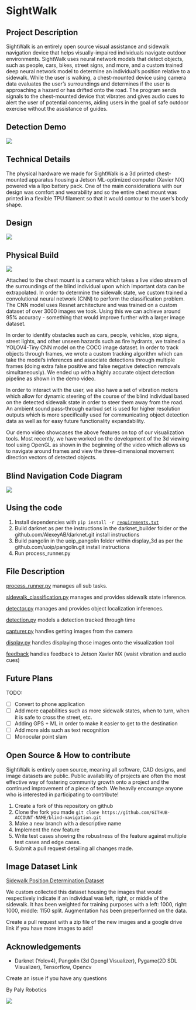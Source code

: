 # SightWalk

## Project Description

SightWalk is an entirely open source visual assistance and sidewalk navigation device that helps visually-impaired individuals navigate outdoor environments. SightWalk uses neural network models that detect objects, such as people, cars, bikes, street signs, and more, and a custom trained deep neural network model to determine an individual’s position relative to a sidewalk. While the user is walking, a chest-mounted device using camera data evaluates the user’s surroundings and determines if the user is approaching a hazard or has drifted onto the road. The program sends signals to the chest-mounted device that vibrates and gives audio cues to alert the user of potential concerns, aiding users in the goal of safe outdoor exercise without the assistance of guides.

## Detection Demo

![](assets/Sidewalk_Demo.gif)

## Technical Details

The physical hardware we made for SightWalk is a 3d printed chest-mounted apparatus housing a Jetson ML-optimized computer (Xavier NX) powered via a lipo battery pack. One of the main considerations with our design was comfort and wearability and so the entire chest mount was printed in a flexible TPU filament so that it would contour to the user’s body shape.

## Design
![](assets/Design.png)


## Physical Build
![](assets/Physical_Build.jpg)

Attached to the chest mount is a camera which takes a live video stream of the surroundings of the blind individual upon which important data can be extrapolated. 
In order to determine the sidewalk state, we custom trained a convolutional neural network (CNN) to perform the classification problem. The CNN model uses Resnet architecture and was trained on a custom dataset of over 3000 images we took. Using this we can achieve around 95% accuracy - something that would improve further with a larger image dataset.

In order to identify obstacles such as cars, people, vehicles, stop signs, street lights, and other unseen hazards such as fire hydrants, we trained a YOLOV4-Tiny CNN model on the COCO image dataset. In order to track objects through frames, we wrote a custom tracking algorithm which can take the model’s inferences and associate detections through multiple frames (doing extra false positive and false negative detection removals simultaneously). We ended up with a highly accurate object detection pipeline as shown in the demo video.

In order to interact with the user, we also have a set of vibration motors which allow for dynamic steering of the course of the blind individual based on the detected sidewalk state in order to steer them away from the road. An ambient sound pass-through earbud set is used for higher resolution outputs which is more specifically used for communicating object detection data as well as for easy future functionality expandability.

Our demo video showcases the above features on top of our visualization tools. Most recently, we have worked on the development of the 3d viewing tool using OpenGL as shown in the beginning of the video which allows us to navigate around frames and view the three-dimensional movement direction vectors of detected objects.


## Blind Navigation Code Diagram

![](assets/Code_Diagram.png)

## Using the code
1. Install dependencies with `pip install -r `[`requirements.txt`](requirements.txt)
2. Build darknet as per the instructions in the darknet_builder folder or the github.com/AlexeyAB/darknet.git install instructions
3. Build pangolin in the uoip_pangolin folder within display_3d as per the github.com/uoip/pangolin.git install instructions
4. Run process_runner.py

## File Description

[process_runner.py](process_runner.py) manages all sub tasks.

[sidewalk_classification.py](sidewalk_classification) manages and provides sidewalk state inference.

[detector.py](person_automobile_sign_detection/detector.py) manages and provides object localization inferences.

[detection.py](person_automobile_sign_detection/detection.py) models a detection tracked through time

[capturer.py](capturer.py) handles getting images from the camera

[display.py](display.py) handles displaying those images onto the visualization tool

[feedback](feedback/) handles feedback to Jetson Xavier NX (waist vibration and audio cues)

## Future Plans

TODO:
* [ ] Convert to phone application
* [ ] Add more capabilities such as more sidewalk states, when to turn, when it is safe to cross the street, etc.
* [ ] Adding GPS + ML in order to make it easier to get to the destination
* [ ] Add more aids such as text recognition
* [ ] Monocular point slam

## Open Source & How to contribute

SightWalk is entirely open source, meaning all software, CAD designs, and image datasets are public. Public availability of projects are often the most effective way of fostering community growth onto a project and the continued improvement of a piece of tech. We heavily encourage anyone who is interested in participating to contribute!

1. Create a fork of this repository on github
2. Clone the fork you made ``git clone https://github.com/GITHUB-ACCOUNT-NAME/blind-navigation.git``
3. Make a new branch with a descriptive name
4. Implement the new feature
5. Write test cases showing the robustness of the feature against multiple test cases and edge cases.
6. Submit a pull request detailing all changes made.

## Image Dataset Link

[Sidewalk Position Determination Dataset](https://drive.google.com/file/d/1hT2aOikyk8xYNjPstqaAtFY1kt-81E8O/view?usp=sharing)

We custom collected this dataset housing the images that would respectively indicate if an individual was left, right, or middle of the sidewalk. It has been weighted for training purposes with a left: 1000, right: 1000, middle: 1150 split. Augmentation has been preperformed on the data. 

Create a pull request with a zip file of the new images and a google drive link if you have more images to add!

## Acknowledgements
* Darknet (Yolov4), Pangolin (3d Opengl Visualizer), Pygame(2D SDL Visualizer), Tensorflow, Opencv

Create an issue if you have any questions

By Paly Robotics

![](assets/Logo.png)
